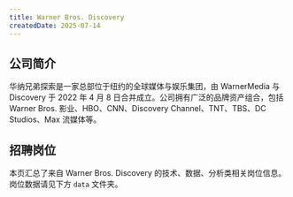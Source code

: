 ```yaml
---
title: Warner Bros. Discovery
createdDate: 2025-07-14
---
```


## 公司简介
华纳兄弟探索是一家总部位于纽约的全球媒体与娱乐集团，由 WarnerMedia 与 Discovery 于 2022 年 4 月 8 日合并成立。公司拥有广泛的品牌资产组合，包括 Warner Bros. 影业、HBO、CNN、Discovery Channel、TNT、TBS、DC Studios、Max 流媒体等。

## 招聘岗位
本页汇总了来自 Warner Bros. Discovery 的技术、数据、分析类相关岗位信息。岗位数据请见下方 `data` 文件夹。